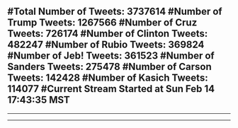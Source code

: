 #Total Number of Tweets: 3737614 
#Number of Trump Tweets: 1267566
#Number of Cruz Tweets: 726174
#Number of Clinton Tweets: 482247
#Number of Rubio Tweets: 369824
#Number of Jeb! Tweets: 361523
#Number of Sanders Tweets: 275478
#Number of Carson Tweets: 142428
#Number of Kasich Tweets: 114077
#Current Stream Started at Sun Feb 14 17:43:35 MST
---
---
---
